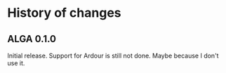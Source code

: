 # History of changes

## ALGA 0.1.0

Initial release. Support for Ardour is still not done. Maybe because I don't
use it.
